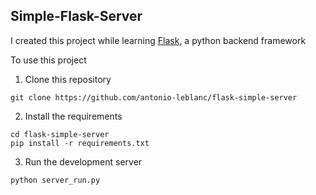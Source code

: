 ## Simple-Flask-Server

I created this project while learning [Flask](https://flask.palletsprojects.com/en/1.1.x/), a python backend framework

To use this project

1. Clone this repository
```
git clone https://github.com/antonio-leblanc/flask-simple-server
```

2. Install the requirements
```
cd flask-simple-server
pip install -r requirements.txt
```

3. Run the development server

```
python server_run.py
```


